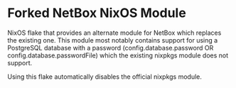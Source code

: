 # Forked NetBox NixOS Module 

NixOS flake that provides an alternate module for NetBox which replaces the existing one.
This module most notably contains support for using a PostgreSQL database with a password (config.database.password OR config.database.passwordFile)
which the existing nixpkgs module does not support.

Using this flake automatically disables the official nixpkgs module.